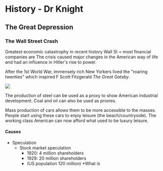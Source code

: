 
# History - Dr Knight

## The Great Depression

### The Wall Street Crash

Greatest economic catastrophy in recent history
Wall St = most financial companies are
The crisis caused major changes in the American way of life and had an influence in Hitler's rise to power.

After the 1st World War, immensely rich New Yorkers lived the "roaring twenties" which inspired F Scott Fitzgerald *The Great Gatsby*.

**![](https://lh6.googleusercontent.com/Uh7NAUHZ41vZXqRUSqCe_fJnG58SarlPQ_wY6Ur-7PqalhGDOeLzlL7KpriVGOlledZwB4orUAflV7ysSi94RakWJsNEomUwCuwzrsT3Q91iy7b9wZ1X3cbSdDyvUg5tD43Ej7sqSSo=s0)**

The production of steel can be used as a proxy to show American industrial development. Coal and oil can also be used as proxies. 

Mass production of cars allows them to be more accessible to the masses. People start using these cars to enjoy leisure (the beach/countryside). The working class American can now afford what used to be luxury leisure. 

#### Causes

* Speculation
	* Stock market speculation
		* 1920: 4 million shareholders
		* 1929: 20 million shareholders
		* (US population 120 million)
	*What is 
<!--stackedit_data:
eyJoaXN0b3J5IjpbODQ4NDYyOTgwLC0xMTQ2Mzc3NTg4LDk1Mz
Y5Nzk5MCwtODU0NzAxMTM2LC00MTk0OTQzNjUsLTIwMTk0MDI0
NzcsLTE1ODE5NDQxOTFdfQ==
-->